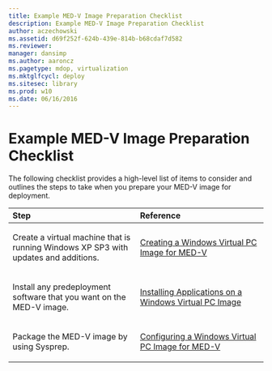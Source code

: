 ```yaml
---
title: Example MED-V Image Preparation Checklist
description: Example MED-V Image Preparation Checklist
author: aczechowski
ms.assetid: d69f252f-624b-439e-814b-b68cdaf7d582
ms.reviewer: 
manager: dansimp
ms.author: aaroncz
ms.pagetype: mdop, virtualization
ms.mktglfcycl: deploy
ms.sitesec: library
ms.prod: w10
ms.date: 06/16/2016
---
```



# Example MED-V Image Preparation Checklist


The following checklist provides a high-level list of items to consider and outlines the steps to take when you prepare your MED-V image for deployment.

<table>
<colgroup>
<col width="50%" />
<col width="50%" />
</colgroup>
<thead>
<tr class="header">
<th align="left">Step</th>
<th align="left">Reference</th>
</tr>
</thead>
<tbody>
<tr class="odd">
<td align="left"><p>Create a virtual machine that is running Windows XP SP3 with updates and additions.</p></td>
<td align="left"><p><a href="creating-a-windows-virtual-pc-image-for-med-v.md" data-raw-source="[Creating a Windows Virtual PC Image for MED-V](creating-a-windows-virtual-pc-image-for-med-v.md)">Creating a Windows Virtual PC Image for MED-V</a></p></td>
</tr>
<tr class="even">
<td align="left"><p>Install any predeployment software that you want on the MED-V image.</p></td>
<td align="left"><p><a href="installing-applications-on-a-windows-virtual-pc-image.md" data-raw-source="[Installing Applications on a Windows Virtual PC Image](installing-applications-on-a-windows-virtual-pc-image.md)">Installing Applications on a Windows Virtual PC Image</a></p></td>
</tr>
<tr class="odd">
<td align="left"><p>Package the MED-V image by using Sysprep.</p></td>
<td align="left"><p><a href="configuring-a-windows-virtual-pc-image-for-med-v.md" data-raw-source="[Configuring a Windows Virtual PC Image for MED-V](configuring-a-windows-virtual-pc-image-for-med-v.md)">Configuring a Windows Virtual PC Image for MED-V</a></p></td>
</tr>
</tbody>
</table>

 

 

 





